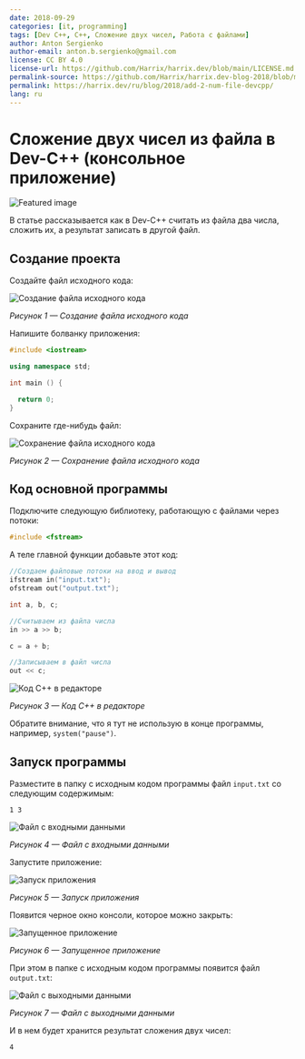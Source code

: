 ```yaml
---
date: 2018-09-29
categories: [it, programming]
tags: [Dev C++, C++, Сложение двух чисел, Работа с файлами]
author: Anton Sergienko
author-email: anton.b.sergienko@gmail.com
license: CC BY 4.0
license-url: https://github.com/Harrix/harrix.dev/blob/main/LICENSE.md
permalink-source: https://github.com/Harrix/harrix.dev-blog-2018/blob/main/add-2-num-file-devcpp/add-2-num-file-devcpp.md
permalink: https://harrix.dev/ru/blog/2018/add-2-num-file-devcpp/
lang: ru
---
```


# Сложение двух чисел из файла в Dev-C++ (консольное приложение)

![Featured image](featured-image.svg)

В статье рассказывается как в Dev-C++ считать из файла два числа, сложить их, а результат записать в другой файл.

## Создание проекта

Создайте файл исходного кода:

![Создание файла исходного кода](img/new-source_01.png)

_Рисунок 1 — Создание файла исходного кода_

Напишите болванку приложения:

```cpp
#include <iostream>

using namespace std;

int main () {

  return 0;
}
```

Сохраните где-нибудь файл:

![Сохранение файла исходного кода](img/new-source_02.png)

_Рисунок 2 — Сохранение файла исходного кода_

## Код основной программы

Подключите следующую библиотеку, работающую с файлами через потоки:

```cpp
#include <fstream>
```

А теле главной функции добавьте этот код:

```cpp
//Создаем файловые потоки на ввод и вывод
ifstream in("input.txt");
ofstream out("output.txt");

int a, b, c;

//Считываем из файла числа
in >> a >> b;

c = a + b;

//Записываем в файл числа
out << c;
```

![Код C++ в редакторе](img/cpp.png)

_Рисунок 3 — Код C++ в редакторе_

Обратите внимание, что я тут не использую в конце программы, например, `system("pause")`.

## Запуск программы

Разместите в папку с исходным кодом программы файл `input.txt` со следующим содержимым:

```text
1 3
```

![Файл с входными данными](img/input.png)

_Рисунок 4 — Файл с входными данными_

Запустите приложение:

![Запуск приложения](img/run_01.png)

_Рисунок 5 — Запуск приложения_

Появится черное окно консоли, которое можно закрыть:

![Запущенное приложение](img/run_02.png)

_Рисунок 6 — Запущенное приложение_

При этом в папке с исходным кодом программы появится файл `output.txt`:

![Файл с выходными данными](img/output.png)

_Рисунок 7 — Файл с выходными данными_

И в нем будет хранится результат сложения двух чисел:

```text
4
```
